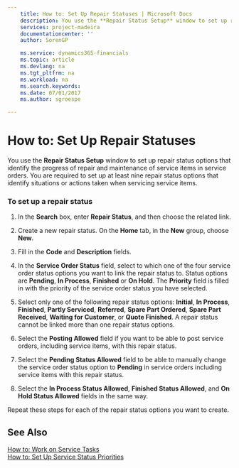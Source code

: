 ```yaml
---
    title: How to: Set Up Repair Statuses | Microsoft Docs
    description: You use the **Repair Status Setup** window to set up repair status options that identify the progress of repair and maintenance of service items in service orders. You are required to set up at least nine repair status options that identify situations or actions taken when servicing service items.
    services: project-madeira
    documentationcenter: ''
    author: SorenGP

    ms.service: dynamics365-financials
    ms.topic: article
    ms.devlang: na
    ms.tgt_pltfrm: na
    ms.workload: na
    ms.search.keywords:
    ms.date: 07/01/2017
    ms.author: sgroespe

---
```

# How to: Set Up Repair Statuses
You use the **Repair Status Setup** window to set up repair status options that identify the progress of repair and maintenance of service items in service orders. You are required to set up at least nine repair status options that identify situations or actions taken when servicing service items.  
  
### To set up a repair status  
  
1.  In the **Search** box, enter **Repair Status**, and then choose the related link.  
  
2.  Create a new repair status. On the **Home** tab, in the **New** group, choose **New**.  
  
3.  Fill in the **Code** and **Description** fields.  
  
4.  In the **Service Order Status** field, select to which one of the four service order status options you want to link the repair status to. Status options are **Pending**, **In Process**, **Finished** or **On Hold**. The **Priority** field is filled in with the priority of the service order status you have selected.  
  
5.  Select only one of the following repair status options: **Initial**, **In Process**, **Finished**, **Partly Serviced**, **Referred**, **Spare Part Ordered**, **Spare Part Received**, **Waiting for Customer**, or **Quote Finished**. A repair status cannot be linked more than one repair status options.  
  
6.  Select the **Posting Allowed** field if you want to be able to post service orders, including service items, with this repair status.  
  
7.  Select the **Pending Status Allowed** field to be able to manually change the service order status option to **Pending** in service orders including service items with this repair status.  
  
8.  Select the **In Process Status Allowed**, **Finished Status Allowed**, and **On Hold Status Allowed** fields in the same way.  
  
 Repeat these steps for each of the repair status options you want to create.  
  
## See Also  
 [How to: Work on Service Tasks](../how-to-work-on-service-tasks.md)   
 [How to: Set Up Service Status Priorities](../how-to-set-up-service-status-priorities.md)